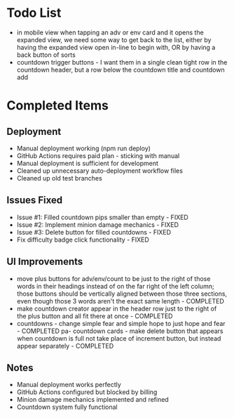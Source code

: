 # Todo List

- in mobile view when tapping an adv or env card and it opens the expanded view, we need some way to get back to the list, either by having the expanded view open in-line to begin with, OR by having a back button of sorts
- countdown trigger buttons - I want them in a single clean tight row in the countdown header, but a row below the countdown title and countdown add

# Completed Items

## Deployment
- Manual deployment working (npm run deploy)
- GitHub Actions requires paid plan - sticking with manual
- Manual deployment is sufficient for development
- Cleaned up unnecessary auto-deployment workflow files
- Cleaned up old test branches

## Issues Fixed
- Issue #1: Filled countdown pips smaller than empty - FIXED
- Issue #2: Implement minion damage mechanics - FIXED
- Issue #3: Delete button for filled countdowns - FIXED
- Fix difficulty badge click functionality - FIXED

## UI Improvements
- move plus buttons for adv/env/count to be just to the right of those words in their headings instead of on the far right of the left column; those buttons should be vertically aligned between those three sections, even though those 3 words aren't the exact same length - COMPLETED
- make countdown creator appear in the header row just to the right of the plus button and all fit there at once - COMPLETED
- countdowns - change simple fear and simple hope to just hope and fear - COMPLETED
pa- countdown cards - make delete button that appears when countdown is full not take place of increment button, but instead appear separately - COMPLETED

## Notes
- Manual deployment works perfectly
- GitHub Actions configured but blocked by billing
- Minion damage mechanics implemented and refined
- Countdown system fully functional